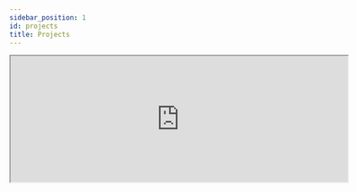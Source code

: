```yaml
---
sidebar_position: 1
id: projects
title: Projects
---
```


<iframe src="https://github.com/sponsors/HuakunShen/card" title="Sponsor HuakunShen" height="225" width="600"></iframe>
